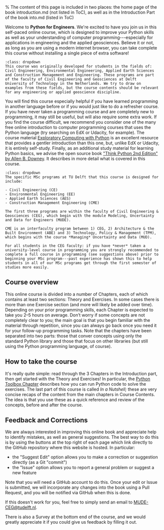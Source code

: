 % The content of this page is included in two places: the home page of the book introduction.md (not listed in ToC), as well as in the Introduction Part of the book into.md (listed in ToC)

Welcome to **Python for Engineers**. We're excited to have you join us in this self-paced online course, which is designed to improve your Python skills as well as your understanding of computer programming---especially for applications in engineering and the applied geosciences. Believe it or not, as long as you are using a modern internet browser, you can take complete this course without installing a single piece of extra software!

```{admonition} What do we mean by "engineers"?
:class: dropdown
This course was originally developed for students in the fields of: Civil Engineering, Environmental Engineering, Applied Earth Sciences and Construction Management and Engineering. These programs are part of the faculty of Civil Engineering and Geosciences at Delft University of Technology in the Netherlands. We try to draw on examples from these fields, but the course contents should be relevant for any engineering or applied geoscience discipline.
```

You will find this course especially helpful if you have learned programming in another language before or if you would just like to do a refresher course. If you have never taken a programming course and are completely new to programming, it may still be useful, but will also require some extra work. If you find the course difficult, we recommend you consider one of the many free online introduction to computer programming courses that uses the Python language (try searching on EdX or Udacity, for example). The course material [Exploratory Computing with Python](https://teachbooks.io/exploratory_computing_with_python/) is an excellent resource that provides a gentler introduction than this one, but, unlike EdX or Udacity, it is entirely self-study. Finally, as an additional study material for learning Python basics, we advise the open source book <a href="https://greenteapress.com/wp/think-python-2e/">"Think Python 2nd Edition" by Allen B. Downey</a>. It describes in more detail what is covered in this course.

```{admonition} Note to TU Delft Students (MSc programs)
:class: dropdown
The specific MSc programs at TU Delft that this course is designed for include:

- Civil Engineering (CE)
- Environmental Engineering (EE)
- Applied Earth Sciences (AES)
- Construction Management Engineering (CME)

The first three programs are within the faculty of Civil Engineering & Geosciences (CEG), which begin with the module Modeling, Uncertainty and Data for Engineers (MUDE).

CME is an interfaculty program between 1) CEG, 2) Architecture & the Built Environment (ABE) and 3) Technology, Policy & Management (TPM), which begins with the course *Managing* Uncertainty and Data (MUD).

For all students in the CEG faculty: if you have *never* taken a university-level course in programming you are strongly recommended to complete a full course in programming (see suggestions above) prior to beginning your MSc program---past experience has shown this to help students in all of our MSc programs get through the first semester of studies more easily.
```

## Course overview

This online course is divided into a number of Chapters, each of which contains at least two sections: Theory and Exercises. In some cases there is more than one Exercise section (and more will likely be added over time). Depending on your prior programming skills, each Chapter is expected to take you 2–5 hours on average. Don’t worry if some concepts are not completely clear to you; the main goal is that you begin familiar with the material through repetition, since you can always go back once you need it for your follow-up programming tasks. Note that the chapters have been separated into two parts: those that conver concepts using only the standard Python library and those that focus on other libraries (but still using the Python programming language, of course).

## How to take the course

It's really quite simple: read through the 3 Chapters in the Introduction part, then get started with the Theory and Exercises! In particular, the [Python Toolbox Chapter](calculator) describes how you can run Python code to solve the exercises. The last part of this course is called *In a Nutshell;* these are very concise recaps of the content from the main chapters in Course Contents. The idea is that you use these as a quick reference and review of the concepts, before and after the course.

## Feedback and Corrections

We are always interested in improving this online book and appreciate help to identify mistakes, as well as general suggestions. The best way to do this is by using the buttons at the top right of each page which link directly to the GitHub repository where this website is hosted. In particular:
- the "Suggest Edit" option allows you to make a correction or suggestion directly (as a Git "commit")
- the "Issue" option allows you to report a general problem or suggest a new feature

Note that you will need a GitHub account to do this. Once your edit or Issue is submitted, we will incorporate any changes into the book using a Pull Request, and you will be notified via GitHub when this is done.

If this doesn't work for you, feel free to simply send an email to MUDE-CEG@tudelft.nl.

There is also a Survey at the bottom end of the course, and we would greatly appreciate it if you could give us feedback by filling it out.